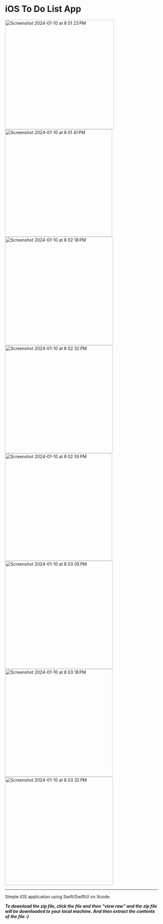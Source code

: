 # iOS To Do List App

<img width="359" alt="Screenshot 2024-01-10 at 8 01 23 PM" src="https://github.com/giuliacmartins/ios-todo-list-app/assets/116525917/93ca6aa0-0579-40cf-9b49-4fa255e262d6">

<img width="353" alt="Screenshot 2024-01-10 at 8 01 41 PM" src="https://github.com/giuliacmartins/ios-todo-list-app/assets/116525917/5c8522ff-80fd-4e3c-92c4-f44361f4eb55">

<img width="356" alt="Screenshot 2024-01-10 at 8 02 18 PM" src="https://github.com/giuliacmartins/ios-todo-list-app/assets/116525917/ce372454-6fb2-4d14-9bdf-b11e17edd0dd">

<img width="355" alt="Screenshot 2024-01-10 at 8 02 32 PM" src="https://github.com/giuliacmartins/ios-todo-list-app/assets/116525917/ee74acaf-42fa-4596-ad1a-10c22f0bef1f">

<img width="353" alt="Screenshot 2024-01-10 at 8 02 55 PM" src="https://github.com/giuliacmartins/ios-todo-list-app/assets/116525917/41fb7564-6a55-46da-b212-c31522afc286">

<img width="355" alt="Screenshot 2024-01-10 at 8 03 05 PM" src="https://github.com/giuliacmartins/ios-todo-list-app/assets/116525917/99bedd4c-4bb4-4783-8844-e2176bbbeb5a">

<img width="354" alt="Screenshot 2024-01-10 at 8 03 18 PM" src="https://github.com/giuliacmartins/ios-todo-list-app/assets/116525917/47bf5c78-981c-4b02-8011-a16ff8c00a6d">

<img width="356" alt="Screenshot 2024-01-10 at 8 03 32 PM" src="https://github.com/giuliacmartins/ios-todo-list-app/assets/116525917/1e1d1655-23c0-472f-9eb0-cb31d1ba119e">

************************************************************************************************************************************************************************************

Simple iOS application using Swift/SwiftUI on Xcode. 

***To download the zip file, click the file and then "view raw" and the zip file will be downloaded to your local machine. And then extract the contents of the file :)***
